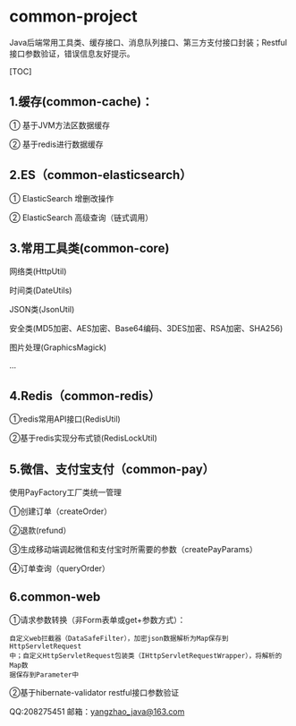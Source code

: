 # common-project

Java后端常用工具类、缓存接口、消息队列接口、第三方支付接口封装；Restful接口参数验证，错误信息友好提示。

[TOC]

## 1.缓存(common-cache)：

① 基于JVM方法区数据缓存

② 基于redis进行数据缓存

## 2.ES（common-elasticsearch）

① ElasticSearch 增删改操作

② ElasticSearch 高级查询（链式调用）

## 3.常用工具类(common-core)

网络类(HttpUtil)

时间类(DateUtils)

JSON类(JsonUtil)

安全类(MD5加密、AES加密、Base64编码、3DES加密、RSA加密、SHA256)

图片处理(GraphicsMagick)

...

## 4.Redis（common-redis）

①redis常用API接口(RedisUtil)

②基于redis实现分布式锁(RedisLockUtil)

## 5.微信、支付宝支付（common-pay）

使用PayFactory工厂类统一管理

①创建订单（createOrder）
    
②退款(refund）
    
③生成移动端调起微信和支付宝时所需要的参数（createPayParams）
    
④订单查询（queryOrder）
    
## 6.common-web

①请求参数转换（非Form表单或get+参数方式）：

    自定义web拦截器（DataSafeFilter），加密json数据解析为Map保存到HttpServletRequest
    中；自定义HttpServletRequest包装类（IHttpServletRequestWrapper），将解析的Map数        
    据保存到Parameter中


②基于hibernate-validator restful接口参数验证

QQ:208275451
邮箱：yangzhao_java@163.com


